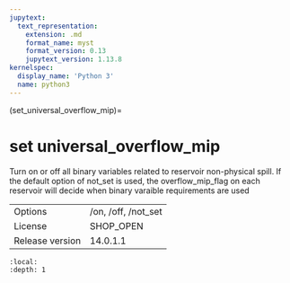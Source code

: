```yaml
---
jupytext:
  text_representation:
    extension: .md
    format_name: myst
    format_version: 0.13
    jupytext_version: 1.13.8
kernelspec:
  display_name: 'Python 3'
  name: python3
---
```


(set_universal_overflow_mip)=
# set universal_overflow_mip
Turn on or off all binary variables related to reservoir non-physical spill. If the default option of not_set is used, the overflow_mip_flag on each reservoir will decide when binary varaible requirements are used

|   |   |
|---|---|
|Options|/on, /off, /not_set|
|License|SHOP_OPEN|
|Release version|14.0.1.1|

```{contents}
:local:
:depth: 1
```





